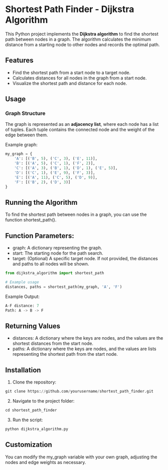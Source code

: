 # Shortest Path Finder - Dijkstra Algorithm

This Python project implements the **Dijkstra algorithm** to find the shortest path between nodes in a graph. The algorithm calculates the minimum distance from a starting node to other nodes and records the optimal path.

## Features

- Find the shortest path from a start node to a target node.
- Calculates distances for all nodes in the graph from a start node.
- Visualize the shortest path and distance for each node.

## Usage

### Graph Structure

The graph is represented as an **adjacency list**, where each node has a list of tuples. Each tuple contains the connected node and the weight of the edge between them.

Example graph:

```python
my_graph = {
    'A': [('B', 5), ('C', 3), ('E', 11)],
    'B': [('A', 5), ('C', 1), ('F', 2)],
    'C': [('A', 3), ('B', 1), ('D', 1), ('E', 5)],
    'D': [('C', 1), ('E', 9), ('F', 3)],
    'E': [('A', 11), ('C', 5), ('D', 9)],
    'F': [('B', 2), ('D', 3)]
}
```

## Running the Algorithm
To find the shortest path between nodes in a graph, you can use the function shortest_path().

## Function Parameters:
- graph: A dictionary representing the graph.
- start: The starting node for the path search.
- target: (Optional) A specific target node. If not provided, the distances and paths to all nodes will be shown.


```py
from dijkstra_algorithm import shortest_path

# Example usage
distances, paths = shortest_path(my_graph, 'A', 'F')
```

Example Output:
```py
A-F distance: 7
Path: A -> B -> F
```

## Returning Values
- distances: A dictionary where the keys are nodes, and the values are the shortest distances from the start node.
- paths: A dictionary where the keys are nodes, and the values are lists representing the shortest path from the start node.

## Installation
1. Clone the repository:

```py
git clone https://github.com/yourusername/shortest_path_finder.git

```

2. Navigate to the project folder:

```py
cd shortest_path_finder
```

3. Run the script:

```py
python dijkstra_algorithm.py
```

## Customization
You can modify the my_graph variable with your own graph, adjusting the nodes and edge weights as necessary.
